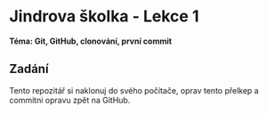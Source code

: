 # Jindrova školka - Lekce 1
**Téma: Git, GitHub, clonování, první commit**

## Zadání
Tento repozitář si naklonuj do svého počítače, oprav tento přelkep a commitni opravu zpět na GitHub.
